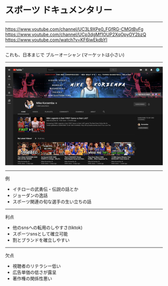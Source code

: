 # スポーツ ドキュメンタリー

---

https://www.youtube.com/channel/UC3L9XPe0_FGfRG-CMGtBvFg
https://www.youtube.com/channel/UCp3dgMf1OUP2XqOpyOY2bzQ
https://www.youtube.com/watch?v=KF6iwEkdbYI

---

これも、日本まじで
ブルーオーシャン
(マーケットは小さい)

---

![a](assets/a.png)

---

例

- イチローの武勇伝・伝説の話とか
- ジョーダンの逸話
- スポーツ関連の旬な選手の生い立ちの話

---

利点

- 他のsnsへの転用のしやすさ(tiktok)
- スポーツsnsとして確立可能
- 割とブランドを確立しやすい

---

欠点

- 視聴者のリテラシー低い
- 広告単価の低さが露呈
- 著作権の関係性悪い
